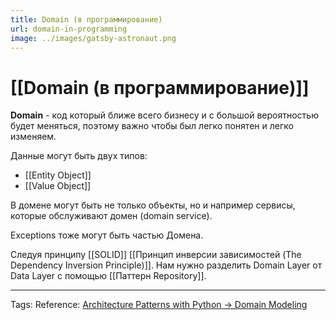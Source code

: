 ```yaml
---
title: Domain (в программирование)
url: domain-in-programming
image: ../images/gatsby-astronaut.png
---
```


# [[Domain (в программирование)]]

**Domain** - код который ближе всего бизнесу и с большой вероятностью будет меняться, поэтому важно чтобы был легко понятен и легко изменяем.

Данные могут быть двух типов:

- [[Entity Object]]
- [[Value Object]]

В домене могут быть не только объекты, но и например сервисы, которые обслуживают домен (domain service).

Exceptions тоже могут быть частью Домена.

Следуя принципу [[SOLID]] [[Принцип инверсии зависимостей (The Dependency Inversion Principle)]]. Нам нужно разделить Domain Layer от Data Layer с помощью [[Паттерн Repository]].

---

Tags:
Reference: [Architecture Patterns with Python -> Domain Modeling](https://www.cosmicpython.com/book/chapter_01_domain_model.html)
